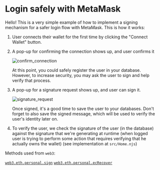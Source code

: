 # Login safely with MetaMask

Hello! This is a very simple example of how to implement a signing mechanism
for a safer login flow with MetaMask. This is how it works:

1. User connects their wallet for the first time by clicking the "Connect
   Wallet" button.

2. A pop-up for confirming the connection shows up, and user confirms it

   ![confirm_connection](https://user-images.githubusercontent.com/696982/159000001-ae36cf5d-b42e-43fc-bdac-04b75ad066da.png)

   At this point, you could safely register the user in your database. However,
   to increase security, you may ask the user to sign and help verify that
   process.

4. A pop-up for a signature request shows up, and user can sign it.

   ![signature_request](https://user-images.githubusercontent.com/696982/159000010-81c92aa3-47d3-46bb-a9e4-29a503d1d5e9.png)

   Once signed, it's a good time to save the user to your databases. Don't
   forget to also save the signed message, which will be used to verify the
   user's identity later on.

5. To verify the user, we check the signature of the user (in the database)
   against the signature that we're generating at runtime (when logged user is
   trying to perform some action that requires verifying that he actually owns
   the wallet) (see implementation at `src/Home.njs`)

Methods used from `web3`:

[`web3.eth.personal.sign`](https://web3js.readthedocs.io/en/v1.7.1/web3-eth-personal.html#sign)
[`web3.eth.personal.ecRecover`](https://web3js.readthedocs.io/en/v1.7.1/web3-eth-personal.html#sign)
